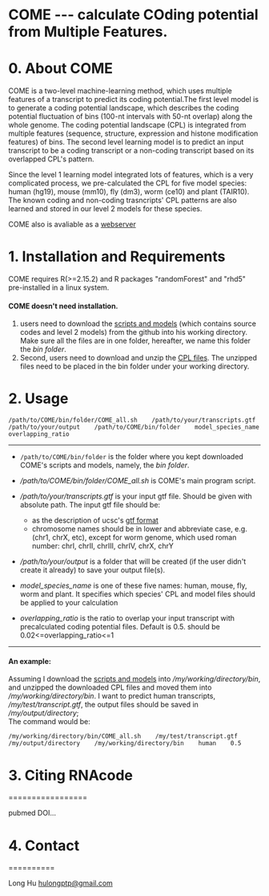 
# COME --- calculate COding potential from Multiple Features.

# 0. About COME

COME is a two-level machine-learning method, which uses multiple features of a transcript to predict its coding potential.The first level model is to generate a coding potential landscape, which describes the coding potential fluctuation of bins (100-nt intervals with 50-nt overlap) along the whole genome. The coding potential landscape (CPL) is integrated from multiple features (sequence, structure, expression and histone modification features) of bins. The second level learning model is to predict an input transcript to be a coding transcript or a non-coding transcript based on its overlapped CPL's pattern. 

Since the level 1 learning model integrated lots of features, which is a very complicated process, we pre-calculated the CPL for five model species: human (hg19), mouse (mm10), fly (dm3), worm (ce10) and plant (TAIR10). The known coding and non-coding trasncripts' CPL patterns are also learned and stored in our level 2 models for these species.

COME also is avaliable as a [webserver](http://RNAfinder.ncrnalab.org/COME)  

# 1. Installation and Requirements

COME requires R(>=2.15.2) and R packages "randomForest" and "rhd5" pre-installed in a linux system.

#### COME doesn't need installation.    
1. users need to download the [scripts and models](https://github.com/rnaseqsucks/COME_test2) (which contains source codes and level 2 models) from the github into his working directory. Make sure all the files are in one folder, hereafter, we name this folder the _bin folder_.    
2. Second, users need to download and unzip the [CPL files](http://lulab.life.tsinghua.edu.cn/RNAfinder/come/CPL_files.tar.gz). The unzipped files need to be placed in the bin folder under your working directory.

# 2. Usage

`/path/to/COME/bin/folder/COME_all.sh    /path/to/your/transcripts.gtf    /path/to/your/output    /path/to/COME/bin/folder    model_species_name    overlapping_ratio`
  
_____
* `/path/to/COME/bin/folder` is the folder where you kept downloaded COME's scripts and models, namely, the _bin folder_.

* _/path/to/COME/bin/folder/COME_all.sh_ is COME's main program script.

* _/path/to/your/transcripts.gtf_ is your input gtf file. Should be given with absolute path. The input gtf file should be:    
  * as the description of ucsc's [gtf format](http://genome.ucsc.edu/FAQ/FAQformat.html#format4)     
  * chromosome names should be in lower and abbreviate case, e.g. (chr1, chrX, etc), except for worm genome, which used roman number: chrI, chrII, chrIII, chrIV, chrX, chrY

* _/path/to/your/output_                    is a folder that will be created (if the user didn't create it already) to save your output file(s).

* _model_species_name_                      is one of these five names: human, mouse, fly, worm and plant. It specifies which species' CPL and model files should be applied to your calculation

* _overlapping_ratio_                       is the ratio to overlap your input transcript with precalculated coding potential files. Default is 0.5. should be 0.02<=overlapping_ratio<=1
______  

#### An example:

Assuming I download the [scripts and models](https://github.com/rnaseqsucks/COME_test2) into _/my/working/directory/bin_, and unzipped the downloaded CPL files and moved them into _/my/working/directory/bin_. I want to predict human transcripts, _/my/test/transcript.gtf_, the output files should be saved in _/my/output/directory_;  
The command would be: 
  
    /my/working/directory/bin/COME_all.sh    /my/test/transcript.gtf    /my/output/directory    /my/working/directory/bin    human    0.5



# 3. Citing RNAcode
=================

pubmed DOI...


# 4. Contact
==========

Long Hu <hulongptp@gmail.com>
